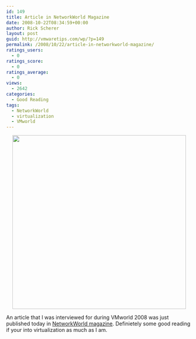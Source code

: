 ```yaml
---
id: 149
title: Article in NetworkWorld Magazine
date: 2008-10-22T08:34:59+00:00
author: Rick Scherer
layout: post
guid: http://vmwaretips.com/wp/?p=149
permalink: /2008/10/22/article-in-networkworld-magazine/
ratings_users:
  - 0
ratings_score:
  - 0
ratings_average:
  - 0
views:
  - 2642
categories:
  - Good Reading
tags:
  - NetworkWorld
  - virtualization
  - VMworld
---
```

<p style="text-align: center;">
  <a href="http://www.networkworld.com/supp/2008/ndc6/102008-ndc-sddpc-virtualization-case-study.html" target="_blank"><img class="aligncenter size-full wp-image-150" src="http://vmwaretips.com/wp/wp-content/uploads/2008/10/networkworld.png" alt="" width="470" srcset="http://www.vmwaretips.com/wp/wp-content/uploads/2008/10/networkworld.png 1280w, http://www.vmwaretips.com/wp/wp-content/uploads/2008/10/networkworld-300x228.png 300w" sizes="(max-width: 1280px) 100vw, 1280px" /></a>
</p>

<p style="text-align: left;">
  An article that I was interviewed for during VMworld 2008 was just published today in <a href="http://www.networkworld.com/supp/2008/ndc6/102008-ndc-sddpc-virtualization-case-study.html" target="_blank">NetworkWorld magazine</a>. Definietely some good reading if your into virtualization as much as I am.
</p>